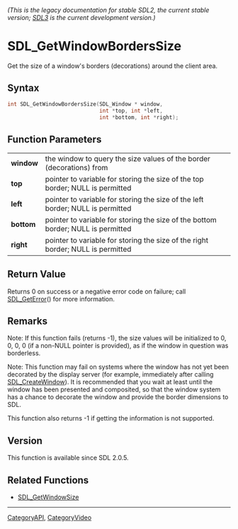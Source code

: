 ###### (This is the legacy documentation for stable SDL2, the current stable version; [SDL3](https://wiki.libsdl.org/SDL3/) is the current development version.)
# SDL_GetWindowBordersSize

Get the size of a window's borders (decorations) around the client area.

## Syntax

```c
int SDL_GetWindowBordersSize(SDL_Window * window,
                             int *top, int *left,
                             int *bottom, int *right);

```

## Function Parameters

|                |                                                                                  |
| -------------- | -------------------------------------------------------------------------------- |
| **window**     | the window to query the size values of the border (decorations) from             |
| **top**        | pointer to variable for storing the size of the top border; NULL is permitted    |
| **left**       | pointer to variable for storing the size of the left border; NULL is permitted   |
| **bottom**     | pointer to variable for storing the size of the bottom border; NULL is permitted |
| **right**      | pointer to variable for storing the size of the right border; NULL is permitted  |

## Return Value

Returns 0 on success or a negative error code on failure; call
[SDL_GetError](SDL_GetError)() for more information.

## Remarks

Note: If this function fails (returns -1), the size values will be
initialized to 0, 0, 0, 0 (if a non-NULL pointer is provided), as if the
window in question was borderless.

Note: This function may fail on systems where the window has not yet been
decorated by the display server (for example, immediately after calling
[SDL_CreateWindow](SDL_CreateWindow)). It is recommended that you wait at
least until the window has been presented and composited, so that the
window system has a chance to decorate the window and provide the border
dimensions to SDL.

This function also returns -1 if getting the information is not supported.

## Version

This function is available since SDL 2.0.5.

## Related Functions

* [SDL_GetWindowSize](SDL_GetWindowSize)

----
[CategoryAPI](CategoryAPI), [CategoryVideo](CategoryVideo)

